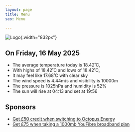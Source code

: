 ```yaml
---
layout: page
title: Menu
seo: Menu

---
```


![Logo](/images/logo.jpg){:width="832px"}

<!-- weather_marker starts -->
## On Friday, 16 May 2025

- The average temperature today is 18.42˚C,
- With highs of 18.42˚C and lows of 18.42˚C,
- It may feel like 17.68˚C with clear sky
- The wind speed is 4.44m/s and visibility is 10000m
- The pressure is 1025hPa and humidity is 52%
- The sun will rise at 04:13 and set at 19:56

<!-- weather_marker ends -->

## Sponsors

- [Get £50 credit when switching to Octopus Energy](https://bit.ly/3oD1nnS)
- [Get £75 when taking a 1000mb YouFibre broadband plan](https://aklam.io/91zWhU?)
